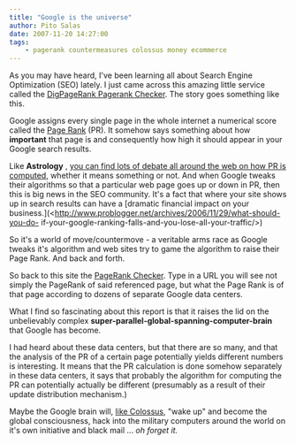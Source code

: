 ```yaml
---
title: "Google is the universe"
author: Pito Salas
date: 2007-11-20 14:27:00
tags:
    - pagerank countermeasures colossus money ecommerce
---
```



As you may have heard, I've been learning all about Search Engine Optimization
(SEO) lately. I just came across this amazing little service called the
[DigPageRank Pagerank Checker](<http://digpagerank.com/index.php>). The story
goes something like this.

Google assigns every single page in the whole internet a numerical score
called the [Page
Rank](<http://www.google.com/url?sa=t&ct=res&cd=1&url=http%3A%2F%2Fen.wikipedia.org%2Fwiki%2FPageRank&ei=Wi1CR6C3J5PkeZTMqboK&usg=AFQjCNEC6uBONjN7_DGwupaCx2_xT7KLUw&sig2=KyYQgijwkrL7JDSZ1z0WdA>)
(PR). It somehow says something about how **important** that page is and
consequently how high it should appear in your Google search results.

Like **Astrology** , [you can find lots of debate all around the web on how PR
is computed](<http://www.mathewbrowne.com/check-your-current-pagerank/>),
whether it means something or not. And when Google tweaks their algorithms so
that a particular web page goes up or down in PR, then this is big news in the
SEO community. It's a fact that where your site shows up in search results can
have a [dramatic financial impact on your
business.](<http://www.problogger.net/archives/2006/11/29/what-should-you-do-
if-your-google-ranking-falls-and-you-lose-all-your-traffic/>)

So it's a world of move/countermove - a veritable arms race as Google tweaks
it's algorithm and web sites try to game the algorithm to raise their Page
Rank. And back and forth.

So back to this site the [PageRank
Checker](<http://digpagerank.com/index.php>). Type in a URL you will see not
simply the PageRank of said referenced page, but what the Page Rank is of that
page according to dozens of separate Google data centers.

What I find so fascinating about this report is that it raises the lid on the
unbelievably complex **super-parallel-global-spanning-computer-brain** that
Google has become.

I had heard about these data centers, but that there are so many, and that the
analysis of the PR of a certain page potentially yields different numbers is
interesting. It means that the PR calculation is done somehow separately in
these data centers, it says that probably the algorithm for computing the PR
can potentially actually be different (presumably as a result of their update
distribution mechanism.)

Maybe the Google brain will, [like
Colossus](<http://en.wikipedia.org/wiki/Colossus:_The_Forbin_Project>), "wake
up" and become the global consciousness, hack into the military computers
around the world on it's own initiative and black mail … _oh forget it._


